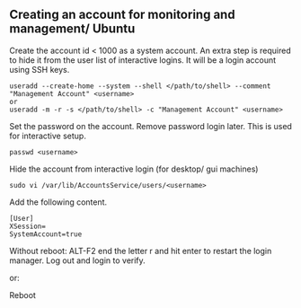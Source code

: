## Creating an account for monitoring and management/ Ubuntu
Create the account id < 1000 as a system account.  An extra step is required to hide it from the user list of interactive logins.
It will be a login account using SSH keys.

```
useradd --create-home --system --shell </path/to/shell> --comment "Management Account" <username>
or
useradd -m -r -s </path/to/shell> -c "Management Account" <username>
```

Set the password on the account.  Remove password login later.  This is used for interactive setup.
```
passwd <username>
```

Hide the account from interactive login (for desktop/ gui machines)
```
sudo vi /var/lib/AccountsService/users/<username>
```
Add the following content.
```
[User]
XSession=
SystemAccount=true
```
Without reboot:
ALT-F2 end the letter r and hit enter to restart the login manager.  Log out and login to verify.

or:

Reboot

 
